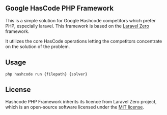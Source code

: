 ## Google HasCode PHP Framework

This is a simple solution for Google Hashcode competitors which prefer PHP, especially laravel. This framework is
 based on the [Laravel Zero](https://github.com/laravel-zero/laravel-zero) framework. 
 
 It utilizes the core HasCode operations letting the competitors concentrate on the solution of the problem.
  
## Usage


```$xslt
php hashcode run {filepath} {solver}
```   


## License

Hashcode PHP Framework inherits its licence from Laravel Zero project, which is an open-source software licensed 
under the [MIT license](https://github.com/laravel-zero/laravel-zero/blob/stable/LICENSE.md).

